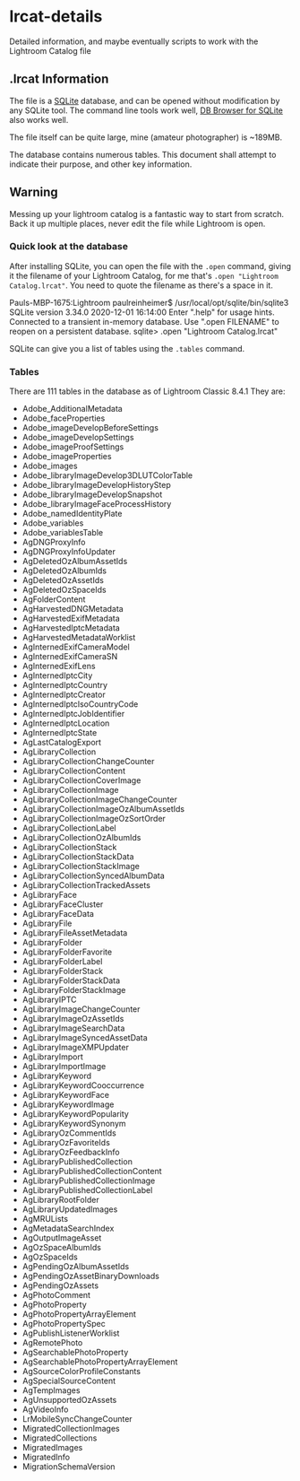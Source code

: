 # lrcat-details
Detailed information, and maybe eventually scripts to work with the Lightroom Catalog file

## .lrcat Information

The file is a [SQLite](https://sqlite.org/index.html) database, and can be opened without modification by any SQLite tool. The command line tools work well, [DB Browser for SQLite](https://sqlitebrowser.org/) also works well. 

The file itself can be quite large, mine (amateur photographer) is ~189MB. 

The database contains numerous tables. This document shall attempt to indicate their purpose, and other key information.

## Warning

Messing up your lightroom catalog is a fantastic way to start from scratch. Back it up multiple places, never edit the file while Lightroom is open. 


### Quick look at the database

After installing SQLite, you can open the file with the `.open` command, giving it the filename of your Lightroom Catalog, for me that's `.open "Lightroom Catalog.lrcat"`. You need to quote the filename as there's a space in it. 

Pauls-MBP-1675:Lightroom paulreinheimer$ /usr/local/opt/sqlite/bin/sqlite3
SQLite version 3.34.0 2020-12-01 16:14:00
Enter ".help" for usage hints.
Connected to a transient in-memory database.
Use ".open FILENAME" to reopen on a persistent database.
sqlite> .open "Lightroom Catalog.lrcat"

SQLite can give you a list of tables using the `.tables` command. 


### Tables 

There are 111 tables in the database as of Lightroom Classic 8.4.1 They are:

 - Adobe_AdditionalMetadata
 - Adobe_faceProperties
 - Adobe_imageDevelopBeforeSettings
 - Adobe_imageDevelopSettings
 - Adobe_imageProofSettings
 - Adobe_imageProperties
 - Adobe_images
 - Adobe_libraryImageDevelop3DLUTColorTable
 - Adobe_libraryImageDevelopHistoryStep
 - Adobe_libraryImageDevelopSnapshot
 - Adobe_libraryImageFaceProcessHistory
 - Adobe_namedIdentityPlate
 - Adobe_variables
 - Adobe_variablesTable
 - AgDNGProxyInfo
 - AgDNGProxyInfoUpdater
 - AgDeletedOzAlbumAssetIds
 - AgDeletedOzAlbumIds
 - AgDeletedOzAssetIds
 - AgDeletedOzSpaceIds
 - AgFolderContent
 - AgHarvestedDNGMetadata
 - AgHarvestedExifMetadata
 - AgHarvestedIptcMetadata
 - AgHarvestedMetadataWorklist
 - AgInternedExifCameraModel
 - AgInternedExifCameraSN
 - AgInternedExifLens
 - AgInternedIptcCity
 - AgInternedIptcCountry
 - AgInternedIptcCreator
 - AgInternedIptcIsoCountryCode
 - AgInternedIptcJobIdentifier
 - AgInternedIptcLocation
 - AgInternedIptcState
 - AgLastCatalogExport
 - AgLibraryCollection
 - AgLibraryCollectionChangeCounter
 - AgLibraryCollectionContent
 - AgLibraryCollectionCoverImage
 - AgLibraryCollectionImage
 - AgLibraryCollectionImageChangeCounter
 - AgLibraryCollectionImageOzAlbumAssetIds
 - AgLibraryCollectionImageOzSortOrder
 - AgLibraryCollectionLabel
 - AgLibraryCollectionOzAlbumIds
 - AgLibraryCollectionStack
 - AgLibraryCollectionStackData
 - AgLibraryCollectionStackImage
 - AgLibraryCollectionSyncedAlbumData
 - AgLibraryCollectionTrackedAssets
 - AgLibraryFace
 - AgLibraryFaceCluster
 - AgLibraryFaceData
 - AgLibraryFile
 - AgLibraryFileAssetMetadata
 - AgLibraryFolder
 - AgLibraryFolderFavorite
 - AgLibraryFolderLabel
 - AgLibraryFolderStack
 - AgLibraryFolderStackData
 - AgLibraryFolderStackImage
 - AgLibraryIPTC
 - AgLibraryImageChangeCounter
 - AgLibraryImageOzAssetIds
 - AgLibraryImageSearchData
 - AgLibraryImageSyncedAssetData
 - AgLibraryImageXMPUpdater
 - AgLibraryImport
 - AgLibraryImportImage
 - AgLibraryKeyword
 - AgLibraryKeywordCooccurrence
 - AgLibraryKeywordFace
 - AgLibraryKeywordImage
 - AgLibraryKeywordPopularity
 - AgLibraryKeywordSynonym
 - AgLibraryOzCommentIds
 - AgLibraryOzFavoriteIds
 - AgLibraryOzFeedbackInfo
 - AgLibraryPublishedCollection
 - AgLibraryPublishedCollectionContent
 - AgLibraryPublishedCollectionImage
 - AgLibraryPublishedCollectionLabel
 - AgLibraryRootFolder
 - AgLibraryUpdatedImages
 - AgMRULists
 - AgMetadataSearchIndex
 - AgOutputImageAsset
 - AgOzSpaceAlbumIds
 - AgOzSpaceIds
 - AgPendingOzAlbumAssetIds
 - AgPendingOzAssetBinaryDownloads
 - AgPendingOzAssets
 - AgPhotoComment
 - AgPhotoProperty
 - AgPhotoPropertyArrayElement
 - AgPhotoPropertySpec
 - AgPublishListenerWorklist
 - AgRemotePhoto
 - AgSearchablePhotoProperty
 - AgSearchablePhotoPropertyArrayElement
 - AgSourceColorProfileConstants
 - AgSpecialSourceContent
 - AgTempImages
 - AgUnsupportedOzAssets
 - AgVideoInfo
 - LrMobileSyncChangeCounter
 - MigratedCollectionImages
 - MigratedCollections
 - MigratedImages
 - MigratedInfo
 - MigrationSchemaVersion

